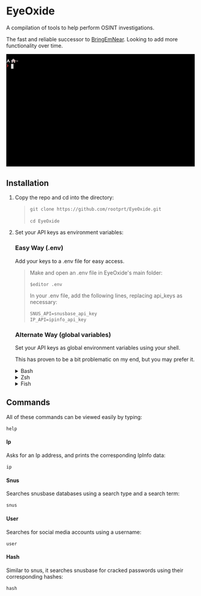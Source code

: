 # EyeOxide
A compilation of tools to help perform OSINT investigations.

The fast and reliable successor to [BringEmNear](https://github.com/rootprt/BringEmNear). Looking to add more functionality over time.

![EyeOxide](preview.gif)

## Installation
1.  Copy the repo and cd into the directory:
    
    > ```
    > git clone https://github.com/rootprt/EyeOxide.git
    >  
    > cd EyeOxide
    > ``` 
    
2.  Set your API keys as environment variables:

    ### Easy Way (.env)
    Add your keys to a .env file for easy access.

    > 
    > Make and open an .env file in EyeOxide's main folder:  
    > ```
    > $editor .env
    > ```
    > 
    > In your .env file, add the following lines, replacing api_keys as necessary:
    > ```
    > SNUS_API=snusbase_api_key
    > IP_API=ipinfo_api_key
    > ```

    ### Alternate Way (global variables)
    Set your API keys as global environment variables using your shell. 

    This has proven to be a bit problematic on my end, but you may prefer it.

    <details>
    <summary>Bash</summary>
   
    >    
    > ```
    > $editor ~/.bashrc
    > ```
    >  
    > In your config file, add the following lines, replacing api_keys as necessary:
    > ```sh
    > export SNUS_API="snusbase_api_key"
    > export IP_API="ipinfo_api_key"
    > ```
    
    </details>
     
    <details>
    <summary>Zsh</summary>
   
    > 
    > ```
    > $editor ~/.zshrc
    > ```
    >  
    > In your config file, add the following lines, replacing api_keys as necessary:
    > ```sh
    > export SNUS_API="snusbase_api_key"
    > export IP_API="ipinfo_api_key"
    > ```
    
    </details>
    
    <details>
    <summary>Fish</summary>
      
    > 
    > ```
    > $editor ~/.config/fish/config.fish
    > ```
    >  
    > In your config file, add the following lines, replacing api_keys as necessary:
    > ```sh
    > set -x SNUS_API 'snusbase_api_key' 
    > set -x IP_API 'ipinfo_api_key'
    > ```
    
    </details>

## Commands
All of these commands can be viewed easily by typing:
```
help
```

#### Ip
Asks for an Ip address, and prints the corresponding IpInfo data:
```
ip 
```

#### Snus
Searches snusbase databases using a search type and a search term:
```
snus
```

#### User
Searches for social media accounts using a username:
```
user
```

#### Hash
Similar to snus, it searches snusbase for cracked passwords using their corresponding hashes:
```
hash 
```
